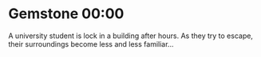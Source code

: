 # Gemstone 00:00
A university student is lock in a building after hours. As they try to escape, their surroundings become less and less familiar...
